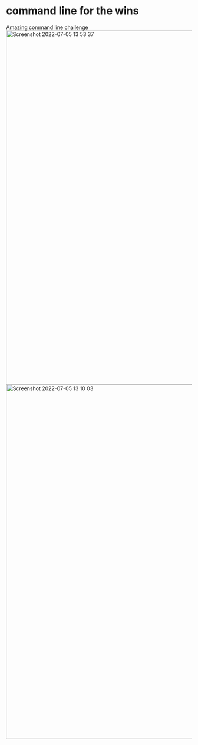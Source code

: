 # command line for the wins
Amazing command line challenge
<img width="960" alt="Screenshot 2022-07-05 13 53 37" src="https://user-images.githubusercontent.com/99495858/177312470-c4a3df20-b22c-4015-8434-0577ecab8c11.png">
<img width="960" alt="Screenshot 2022-07-05 13 10 03" src="https://user-images.githubusercontent.com/99495858/177325617-89266dc9-8b29-4feb-99a2-82658a6e2610.png">
